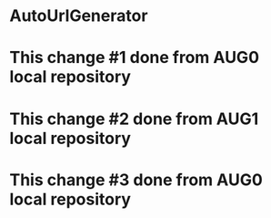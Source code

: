 # AutoUrlGenerator
# This change #1 done from AUG0 local repository
# This change #2 done from AUG1 local repository
# This change #3 done from AUG0 local repository
